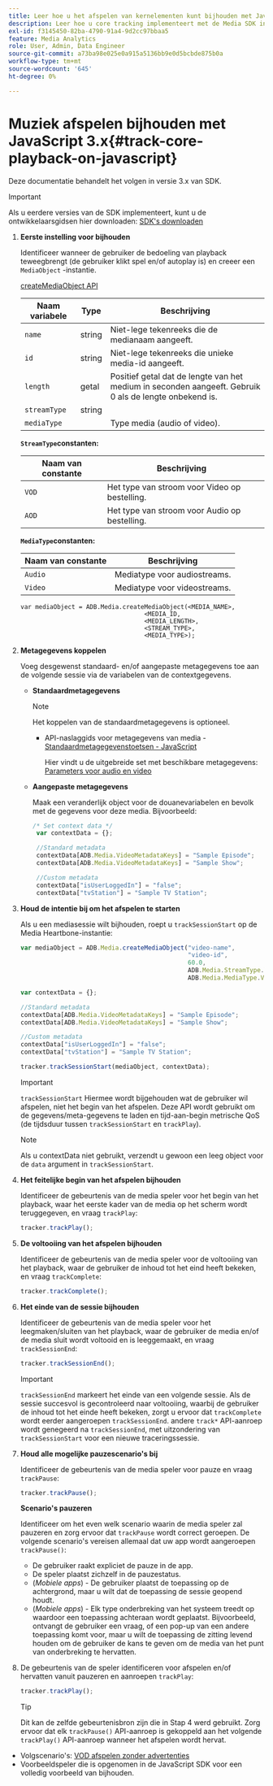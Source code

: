 ```yaml
---
title: Leer hoe u het afspelen van kernelementen kunt bijhouden met JavaScript v3.x
description: Leer hoe u core tracking implementeert met de Media SDK in een browser met JavaScript 3.x-apps.
exl-id: f3145450-82ba-4790-91a4-9d2cc97bbaa5
feature: Media Analytics
role: User, Admin, Data Engineer
source-git-commit: a73ba98e025e0a915a5136bb9e0d5bcbde875b0a
workflow-type: tm+mt
source-wordcount: '645'
ht-degree: 0%

---
```


# Muziek afspelen bijhouden met JavaScript 3.x{#track-core-playback-on-javascript}

Deze documentatie behandelt het volgen in versie 3.x van SDK.

>[!IMPORTANT]
> Als u eerdere versies van de SDK implementeert, kunt u de ontwikkelaarsgidsen hier downloaden: [SDK&#39;s downloaden](/help/getting-started/download-sdks.md)

1. **Eerste instelling voor bijhouden**

   Identificeer wanneer de gebruiker de bedoeling van playback teweegbrengt (de gebruiker klikt spel en/of autoplay is) en creeer een `MediaObject` -instantie.

   [createMediaObject API](https://adobe-marketing-cloud.github.io/media-sdks/reference/javascript/MediaHeartbeat.html#.createMediaObject)

   | Naam variabele | Type | Beschrijving |
   | --- | --- | --- |
   | `name` | string | Niet-lege tekenreeks die de medianaam aangeeft. |
   | `id` | string | Niet-lege tekenreeks die unieke media-id aangeeft. |
   | `length` | getal | Positief getal dat de lengte van het medium in seconden aangeeft. Gebruik 0 als de lengte onbekend is. |
   | `streamType` | string |  |
   | `mediaType` |  | Type media (audio of video). |

   **`StreamType`constanten:**

   | Naam van constante | Beschrijving   |
   |---|---|
   | `VOD` | Het type van stroom voor Video op bestelling. |
   | `AOD` | Het type van stroom voor Audio op bestelling. |

   **`MediaType`constanten:**

   | Naam van constante | Beschrijving |
   |---|---|
   | `Audio` | Mediatype voor audiostreams. |
   | `Video` | Mediatype voor videostreams. |

   ```
   var mediaObject = ADB.Media.createMediaObject(<MEDIA_NAME>,
                                     <MEDIA_ID,
                                     <MEDIA_LENGTH>,
                                     <STREAM_TYPE>,
                                     <MEDIA_TYPE>);
   ```

1. **Metagegevens koppelen**

   Voeg desgewenst standaard- en/of aangepaste metagegevens toe aan de volgende sessie via de variabelen van de contextgegevens.

   * **Standaardmetagegevens**

      >[!NOTE]
      >
      >Het koppelen van de standaardmetagegevens is optioneel.

      * API-naslaggids voor metagegevens van media - [Standaardmetagegevenstoetsen - JavaScript](https://adobe-marketing-cloud.github.io/media-sdks/reference/javascript)

         Hier vindt u de uitgebreide set met beschikbare metagegevens: [Parameters voor audio en video](/help/implementation/variables/audio-video-parameters.md)
   * **Aangepaste metagegevens**

      Maak een veranderlijk object voor de douanevariabelen en bevolk met de gegevens voor deze media. Bijvoorbeeld:

      ```js
      /* Set context data */
       var contextData = {};
      
       //Standard metadata
       contextData[ADB.Media.VideoMetadataKeys] = "Sample Episode";
       contextData[ADB.Media.VideoMetadataKeys] = "Sample Show";
      
       //Custom metadata
       contextData["isUserLoggedIn"] = "false";
       contextData["tvStation"] = "Sample TV Station";
      ```


1. **Houd de intentie bij om het afspelen te starten**

   Als u een mediasessie wilt bijhouden, roept u `trackSessionStart` op de Media Heartbone-instantie:

   ```js
   var mediaObject = ADB.Media.createMediaObject("video-name",
                                                 "video-id",
                                                 60.0,
                                                 ADB.Media.StreamType.VOD,
                                                 ADB.Media.MediaType.Video);
   
   var contextData = {};
   
   //Standard metadata
   contextData[ADB.Media.VideoMetadataKeys] = "Sample Episode";
   contextData[ADB.Media.VideoMetadataKeys] = "Sample Show";
   
   //Custom metadata
   contextData["isUserLoggedIn"] = "false";
   contextData["tvStation"] = "Sample TV Station";
   
   tracker.trackSessionStart(mediaObject, contextData);
   ```

   >[!IMPORTANT]
   >
   >`trackSessionStart` Hiermee wordt bijgehouden wat de gebruiker wil afspelen, niet het begin van het afspelen. Deze API wordt gebruikt om de gegevens/meta-gegevens te laden en tijd-aan-begin metrische QoS (de tijdsduur tussen `trackSessionStart` en `trackPlay`).

   >[!NOTE]
   >
   >Als u contextData niet gebruikt, verzendt u gewoon een leeg object voor de `data` argument in `trackSessionStart`.

1. **Het feitelijke begin van het afspelen bijhouden**

   Identificeer de gebeurtenis van de media speler voor het begin van het playback, waar het eerste kader van de media op het scherm wordt teruggegeven, en vraag `trackPlay`:

   ```js
   tracker.trackPlay();
   ```

1. **De voltooiing van het afspelen bijhouden**

   Identificeer de gebeurtenis van de media speler voor de voltooiing van het playback, waar de gebruiker de inhoud tot het eind heeft bekeken, en vraag `trackComplete`:

   ```js
   tracker.trackComplete();
   ```

1. **Het einde van de sessie bijhouden**

   Identificeer de gebeurtenis van de media speler voor het leegmaken/sluiten van het playback, waar de gebruiker de media en/of de media sluit wordt voltooid en is leeggemaakt, en vraag `trackSessionEnd`:

   ```js
   tracker.trackSessionEnd();
   ```

   >[!IMPORTANT]
   >
   >`trackSessionEnd` markeert het einde van een volgende sessie. Als de sessie succesvol is gecontroleerd naar voltooiing, waarbij de gebruiker de inhoud tot het einde heeft bekeken, zorgt u ervoor dat `trackComplete` wordt eerder aangeroepen `trackSessionEnd`. andere `track*` API-aanroep wordt genegeerd na `trackSessionEnd`, met uitzondering van `trackSessionStart` voor een nieuwe traceringssessie.

1. **Houd alle mogelijke pauzescenario&#39;s bij**

   Identificeer de gebeurtenis van de media speler voor pauze en vraag `trackPause`:

   ```js
   tracker.trackPause();
   ```

   **Scenario&#39;s pauzeren**

   Identificeer om het even welk scenario waarin de media speler zal pauzeren en zorg ervoor dat `trackPause` wordt correct geroepen. De volgende scenario&#39;s vereisen allemaal dat uw app wordt aangeroepen `trackPause()`:

   * De gebruiker raakt expliciet de pauze in de app.
   * De speler plaatst zichzelf in de pauzestatus.
   * (*Mobiele apps*) - De gebruiker plaatst de toepassing op de achtergrond, maar u wilt dat de toepassing de sessie geopend houdt.
   * (*Mobiele apps*) - Elk type onderbreking van het systeem treedt op waardoor een toepassing achteraan wordt geplaatst. Bijvoorbeeld, ontvangt de gebruiker een vraag, of een pop-up van een andere toepassing komt voor, maar u wilt de toepassing de zitting levend houden om de gebruiker de kans te geven om de media van het punt van onderbreking te hervatten.

1. De gebeurtenis van de speler identificeren voor afspelen en/of hervatten vanuit pauzeren en aanroepen `trackPlay`:

   ```js
   tracker.trackPlay();
   ```

   >[!TIP]
   >
   >Dit kan de zelfde gebeurtenisbron zijn die in Stap 4 werd gebruikt. Zorg ervoor dat elk `trackPause()` API-aanroep is gekoppeld aan het volgende `trackPlay()` API-aanroep wanneer het afspelen wordt hervat.

* Volgscenario&#39;s: [VOD afspelen zonder advertenties](/help/use-cases/tracking-scenarios/vod-no-intrs-details.md)
* Voorbeeldspeler die is opgenomen in de JavaScript SDK voor een volledig voorbeeld van bijhouden.
